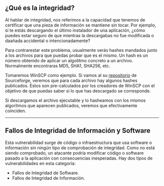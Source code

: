 <h2>¿Qué es la integridad?</h2>
Al hablar de integridad, nos referimos a la capacidad que tenemos de certificar que una pieza de información se mantiene sin tocar. Por ejemplo, si te estás descargando el último instalador de una aplicación, ¿cómo puedes estar seguro de que mientras la descargabas no fue modificada o daañada accidental o intencionadamente?

Para contrarestar este problema, usualmente verás hashes mandados junto a los archivos para que puedas probar que es el mismo. Un hash es un número obtenido de aplicar un algotitmo concreto a un archivo. Normalmente encontraras MD5, SHA1, SHA256, etc.

Tomaremos WinSCP como ejemplo. Si vamos al su [repositorio](https://sourceforge.net/projects/winscp/files/WinSCP/5.21.5/) de Sourceforge, veremos que para cada archivo hay algunos hashes publicados. Estos son pre-calculados por los creadores de WinSCP con el objetivo de que puedas saber si lo que has descargado se corresponde.

Si descargamos el archivo ejecutable y lo hasheamos con los mismos algoritmos que aparecen publicados, veremos que efectivamente coinciden.

-----------------------
<h2>Fallos de Integridad de Información y Software</h2>
Esta vulnerabilidad surge de código o infraestructura que usa software o información sin ningún tipo de comprobación de integridad. Como no está siendo comprobado, un atacante podría modificar código o software pasado a la aplicación con consecuencias inesperadas. Hay dos tipos de vulnerabilidades en esta categoría:

- Fallos de Integridad de Software.
- Fallos de Integridad de Información.

